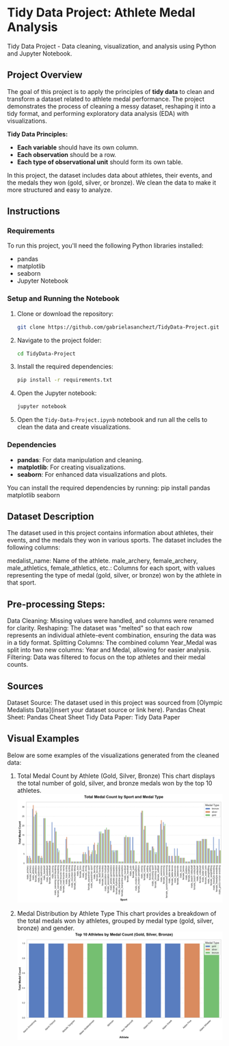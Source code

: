 # Tidy Data Project: Athlete Medal Analysis
Tidy Data Project - Data cleaning, visualization, and analysis using Python and Jupyter Notebook.
## Project Overview

The goal of this project is to apply the principles of **tidy data** to clean and transform a dataset related to athlete medal performance. The project demonstrates the process of cleaning a messy dataset, reshaping it into a tidy format, and performing exploratory data analysis (EDA) with visualizations.

**Tidy Data Principles:**
- **Each variable** should have its own column.
- **Each observation** should be a row.
- **Each type of observational unit** should form its own table.

In this project, the dataset includes data about athletes, their events, and the medals they won (gold, silver, or bronze). We clean the data to make it more structured and easy to analyze.

## Instructions

### Requirements
To run this project, you'll need the following Python libraries installed:
- pandas
- matplotlib
- seaborn
- Jupyter Notebook

### Setup and Running the Notebook

1. Clone or download the repository:
    ```bash
    git clone https://github.com/gabrielasanchezt/TidyData-Project.git
    ```

2. Navigate to the project folder:
    ```bash
    cd TidyData-Project
    ```

3. Install the required dependencies:
    ```bash
    pip install -r requirements.txt
    ```

4. Open the Jupyter notebook:
    ```bash
    jupyter notebook
    ```

5. Open the `Tidy-Data-Project.ipynb` notebook and run all the cells to clean the data and create visualizations.

### Dependencies
- **pandas**: For data manipulation and cleaning.
- **matplotlib**: For creating visualizations.
- **seaborn**: For enhanced data visualizations and plots.

You can install the required dependencies by running:
pip install pandas matplotlib seaborn


## Dataset Description

The dataset used in this project contains information about athletes, their events, and the medals they won in various sports. The dataset includes the following columns:

medalist_name: Name of the athlete.
male_archery, female_archery, male_athletics, female_athletics, etc.: Columns for each sport, with values representing the type of medal (gold, silver, or bronze) won by the athlete in that sport.

## Pre-processing Steps:
Data Cleaning: Missing values were handled, and columns were renamed for clarity.
Reshaping: The dataset was "melted" so that each row represents an individual athlete-event combination, ensuring the data was in a tidy format.
Splitting Columns: The combined column Year_Medal was split into two new columns: Year and Medal, allowing for easier analysis.
Filtering: Data was filtered to focus on the top athletes and their medal counts.

## Sources

Dataset Source: The dataset used in this project was sourced from [Olympic Medalists Data](insert your dataset source or link here).
Pandas Cheat Sheet: Pandas Cheat Sheet
Tidy Data Paper: Tidy Data Paper

## Visual Examples
Below are some examples of the visualizations generated from the cleaned data:

1. Total Medal Count by Athlete (Gold, Silver, Bronze)
This chart displays the total number of gold, silver, and bronze medals won by the top 10 athletes.
![Total Medal Count](images/Medal_Count.png)

2. Medal Distribution by Athlete Type
This chart provides a breakdown of the total medals won by athletes, grouped by medal type (gold, silver, bronze) and gender.
![Medal Distribution](images/Medal_Distribution.png)
